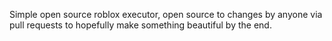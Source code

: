 Simple open source roblox executor, open source to changes by anyone via pull requests to hopefully make something beautiful by the end.

